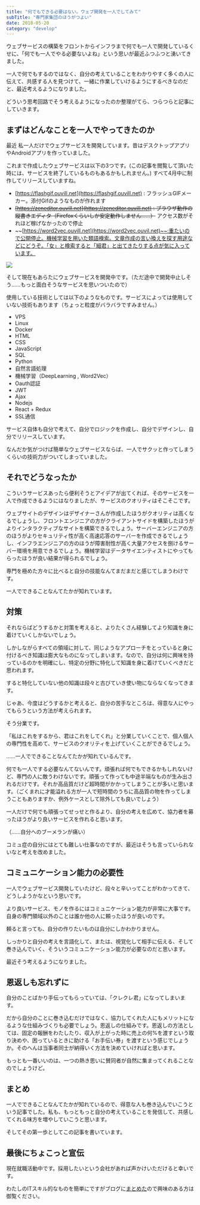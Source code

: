 ```yaml
---
title: "何でもできる必要はない。ウェブ開発を一人でしてみて"
subTitle: "専門家集団のほうがつよい"
date: 2018-05-20
category: "develop"
---
```


ウェブサービスの構築をフロントからインフラまで何でも一人で開発しているくせに、「何でも一人でやる必要ないよね」という思いが最近ふつふつと湧いてきました。

一人で何でもするのではなく、自分の考えていることをわかりやすく多くの人に伝えて、共感する人を見つけて、一緒に作業していけるようにするべきなのだと、最近考えるようになりました。

どういう思考回路でそう考えるようになったのか整理がてら、つらつらと記事にしていきます。

<!-- more -->

## まずはどんなことを一人でやってきたのか

最近 私一人だけでウェブサービスを開発しています。昔はデスクトップアプリやAndroidアプリを作っていました。

これまで作成したウェブサービスは以下の3つです。(この記事を閲覧して頂いた時には、サービスを終了しているものもあるかもしれません。)
すべて4月中に制作してリリースしていますね。

* [https://flashgif.ouvill.net](https://flashgif.ouvill.net) : フラッシュGIFメーカー。添付Gifのようなものが作れます
* ~~[https://zeneditor.ouvill.net](https://zeneditor.ouvill.net) : ブラウザ動作の縦書きエディタ（Firefoxくらいしか安定動作しません……）~~ アクセス数がそれほど稼げなかったので停止
* ~~[https://word2vec.ouvill.net](https://word2vec.ouvil.net)~~:重たいので公開停止。機械学習を用いた類語検索。文章作成の言い換えを探す用途などにどうぞ。「女」と検索すると「細君」と出てきたりする点が気に入っています。

![](https://flashgif.ouvill.net/images/sample.gif)

そして現在もあらたにウェブサービスを開発中です。（ただ途中で開発中止しそう……もっと面白そうなサービスを思いついたので）

使用している技術としては以下のようなものです。サービスによっては使用していない技術もあります（ちょっと粒度がバラバラですみません。）

* VPS
* Linux
* Docker
* HTML
* CSS
* JavaScript
* SQL
* Python
* 自然言語処理
* 機械学習（DeepLearning , Word2Vec）
* Oauth認証
* JWT
* Ajax
* Nodejs
* React + Redux
* SSL通信

サービス自体も自分で考えて、自分でロジックを作成し、自分でデザインし、自分でリリースしています。

なんだか気がつけば簡単なウェブサービスならば、一人でサクッと作ってしまうくらいの技術力がついてしまっていました。

## それでどうなったか

こういうサービスあったら便利そうとアイデアが出てくれば、そのサービスを一人で作成できるようにはなりましたが、サービスのクオリティはそこそこです。

ウェブサイトのデザインはデザイナーさんが作成したほうがクオリティは高くなるでしょうし、フロントエンジニアの方がクライアントサイドを構築したほうがよりインタラクティブなサイトを構築できるでしょう。サーバーエンジニアの方のほうがよりセキュリティ性が高く高速応答のサーバーを作成できるでしょうし、インフラエンジニアの方のほうが障害耐性が高く大量アクセスを捌けるサーバー環境を用意できるでしょう。機械学習はデータサイエンティストにやってもらったほうが良い結果が得られるでしょう。

専門を極めた方々に比べると自分の技能なんてまだまだと感じてしまうわけです。

一人でできることなんてたかが知れています。

## 対策

それならばどうするかと対策を考えると、よりたくさん経験してより知識を身に着けていくしかないでしょう。

しかしながらすべての領域に対して、同じようなアプローチをとっていると身に付けるべき知識は膨大なものになってしまいます。なので、自分は何に興味を持っているのかを明確にし、特定の分野に特化して知識を身に着けていくべきだと思われます。

すると特化していない他の知識は段々と古びていき使い物にならなくなってきます。

じゃあ、今度はどうするかと考えると、自分の苦手なところは、得意な人にやってもらうという方法が考えられます。

そう分業です。

「私はこれをするから、君はこれをしてくれ」と分業していくことで、個人個人の専門性を高めて、サービスのクオリティを上げていくことができるでしょう。

……一人でできることなんてたかが知れているんです。

何でも一人でする必要なんてないんです。頑張れば何でもできるかもしれないけど、専門の人に敵うわけないです。頑張って作っても中途半端なものが生み出されるだけです。それか高品質だけど超時間がかかってしまうことが多いと思います。（ごくまれに才能溢れる方が一人で短時間のうちに高品質の物を作ってしまうこともありますか、例外ケースとして除外しても良いでしょう）

一人だけで何でも頑張ってせっせと作るより、自分の考えを広めて、協力者を募ったほうがより良いサービスを作れると思います。

（……自分へのブーメランが痛い）

コミュ症の自分にはとても難しい仕事なのですが、最近はそうも言っていられないなと考えを改めました。

## コミュニケーション能力の必要性

一人でウェブサービス開発していたけど、段々と辛いってことがわかってきて、どうしようかなという思いです。

より良いサービス、モノを作るにはコミュニケーション能力が非常に大事です。自身の専門領域以外のことは誰か他の人に頼ったほうが良いのです。

頼ると言っても、自分の作りたいものは自分にしかわかりません。

しっかりと自分の考えを言語化して、または、視覚化して相手に伝える、そして巻き込んでいく、そういうコミュニケーション能力が必要なのだと思います。

最近そう考えるようになりました。

## 恩返しも忘れずに

自分のことばかり手伝ってもらっていては、「クレクレ君」になってしまいます。

だから自分のことに巻き込むだけではなく、協力してくれた人にもメリットになるような仕組みづくりも必要でしょう。恩返しの仕組みです。恩返しの方法としては、固定の報酬をわたしたり、収入が上がった時に売上の何%を渡すという取り決めや、困っているときに助ける「お手伝い券」を渡すという感じでしょうか。そのへんは当事者同士が納得いく方法を決めていければと思います。

もっとも一番いいのは、一つの熱き思いに賛同者が自然に集まってくれることなのでしょうけど。

## まとめ

一人でできることなんてたかが知れているので、得意な人も巻き込んでいこうという記事でした。私も、もっともっと自分の考えていることを発信して、共感してくれる味方を増やしていこうと思います。

そしてその第一歩としてこの記事を書いています。

## 最後にちょこっと宣伝

現在就職活動中です。採用したいという会社があれば声かけいただけると幸いです。

わたしのITスキル的なものを簡単にですがブログに[まとめた](../2018-05-19--myskill/myskill.md)ので興味のある方は御覧ください。
